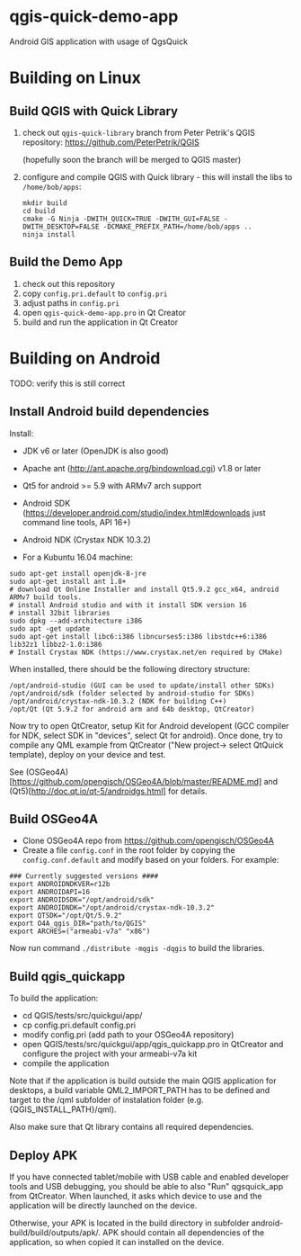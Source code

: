 # qgis-quick-demo-app
Android GIS application with usage of QgsQuick 


# Building on Linux

## Build QGIS with Quick Library

1. check out `qgis-quick-library` branch from Peter Petrik's QGIS repository: https://github.com/PeterPetrik/QGIS

   (hopefully soon the branch will be merged to QGIS master)

2. configure and compile QGIS with Quick library - this will install the libs to `/home/bob/apps`:

   ```
   mkdir build
   cd build
   cmake -G Ninja -DWITH_QUICK=TRUE -DWITH_GUI=FALSE -DWITH_DESKTOP=FALSE -DCMAKE_PREFIX_PATH=/home/bob/apps ..
   ninja install
   ```

## Build the Demo App

1. check out this repository
2. copy `config.pri.default` to `config.pri`
3. adjust paths in `config.pri`
4. open `qgis-quick-demo-app.pro` in Qt Creator
5. build and run the application in Qt Creator


# Building on Android

TODO: verify this is still correct

## Install Android build dependencies

Install:
- JDK v6 or later (OpenJDK is also good)
- Apache ant (http://ant.apache.org/bindownload.cgi) v1.8 or later
- Qt5 for android >= 5.9 with ARMv7 arch support
- Android SDK (https://developer.android.com/studio/index.html#downloads just command line tools, API 16+)
- Android NDK (Crystax NDK 10.3.2)

- For a Kubuntu 16.04 machine:

```
sudo apt-get install openjdk-8-jre
sudo apt-get install ant 1.8+
# download Qt Online Installer and install Qt5.9.2 gcc_x64, android ARMv7 build tools.
# install Android studio and with it install SDK version 16
# install 32bit libraries
sudo dpkg --add-architecture i386
sudo apt -get update
sudo apt-get install libc6:i386 libncurses5:i386 libstdc++6:i386 lib32z1 libbz2-1.0:i386
# Install Crystax NDK (https://www.crystax.net/en required by CMake)
```
  
When installed, there should be the following directory structure:
```
/opt/android-studio (GUI can be used to update/install other SDKs)
/opt/android/sdk (folder selected by android-studio for SDKs)
/opt/android/crystax-ndk-10.3.2 (NDK for building C++)
/opt/Qt (Qt 5.9.2 for android arm and 64b desktop, QtCreator)
```

Now try to open QtCreator, setup Kit for Android developent (GCC compiler for NDK, select SDK in "devices", select Qt for android).
Once done, try to compile any QML example from QtCreator ("New project-> select QtQuick template), deploy on your device and test.

See (OSGeo4A)[https://github.com/opengisch/OSGeo4A/blob/master/README.md] and (Qt5)[http://doc.qt.io/qt-5/androidgs.html] for details.

## Build OSGeo4A

- Clone OSGeo4A repo from https://github.com/opengisch/OSGeo4A
- Create a file `config.conf` in the root folder by copying the `config.conf.default` and modify based on your folders. For example:

```
### Currently suggested versions ####
export ANDROIDNDKVER=r12b
export ANDROIDAPI=16
export ANDROIDSDK="/opt/android/sdk"
export ANDROIDNDK="/opt/android/crystax-ndk-10.3.2"
export QTSDK="/opt/Qt/5.9.2"
export O4A_qgis_DIR="path/to/QGIS"
export ARCHES=("armeabi-v7a" "x86")
```
  
Now run command `./distribute -mqgis -dqgis` to build the libraries.

## Build qgis_quickapp

To build the application:
  
- cd QGIS/tests/src/quickgui/app/
- cp config.pri.default config.pri
- modify config.pri (add path to your OSGeo4A repository)
- open QGIS/tests/src/quickgui/app/qgis_quickapp.pro in QtCreator and configure the project with your armeabi-v7a kit
- compile the application

Note that if the application is build outside the main QGIS application for desktops, a build variable QML2_IMPORT_PATH has to be defined and target to the /qml subfolder of instalation folder (e.g. {QGIS_INSTALL_PATH}/qml).

Also make sure that Qt library contains all required dependencies.
  
## Deploy APK

If you have connected tablet/mobile with USB cable and enabled developer tools and USB debugging, you should be able to also
"Run" qgsquick_app from QtCreator. When launched, it asks which device to use and the application will be directly launched
on the device.

Otherwise, your APK is located in the build directory in subfolder android-build/build/outputs/apk/. APK should contain
all dependencies of the application, so when copied it can installed on the device.
